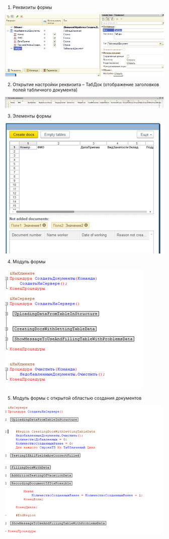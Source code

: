 1. Реквизиты формы

![Props](Props.png)


2. Открытие настройки реквизита – ТабДок (отображение заголовков полей табличного документа)

![HeaderTable](HeaderTable.png)


3. Элементы формы

![Form](Form.png)


4. Модуль формы

![ModuleForm](ModuleForm.png)


5. Модуль формы с открытой областью создания документов

![ModuleFormExtended](ModuleFormExtended.png)
